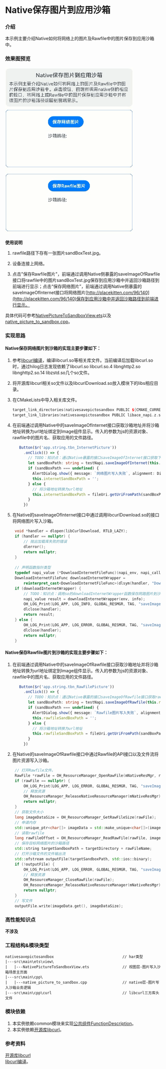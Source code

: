 # Native保存图片到应用沙箱

### 介绍

本示例主要介绍Native如何将网络上的图片及Rawfile中的图片保存到应用沙箱中。

### 效果图预览

![](../../product/entry/src/main/resources/base/media/native_image2sandbox.gif)

**使用说明**

1. rawfile路径下存有一张图片sandBoxTest.jpg。

2. 设备连接上网络。

3. 点击"保存Rawfile图片"，前端通过调用Native侧暴露的saveImageOfRawfile接口将rawfile中的图片sandBoxTest.jpg保存到应用沙箱中并返回沙箱路径到前端进行显示；点击“保存网络图片”，前端通过调用Native侧暴露的saveImageOfInternet接口将网络图片[http://placekitten.com/96/140](http://placekitten.com/96/140)保存到应用沙箱中并返回沙箱路径到前端进行显示。

具体代码可参考[NativePictureToSandboxView.ets](./src/main/ets/view/NativePictureToSandboxView.ets)以及[native_picture_to_sandbox.cpp](./src/main/cpp/native_picture_to_sandbox.cpp)。

### 实现思路


#### Native保存网络图片到沙箱的实现主要步骤如下：
1. 参考[libcurl编译](https://gitee.com/openharmony-sig/tpc_c_cplusplus/blob/master/thirdparty/curl/docs/hap_integrate.md)，编译libcurl.so等相关库文件。当前编译后加载libcurl.so时，通过hilog日志发现依赖了libcurl.so libcurl.so.4 libnghttp2.so libnghttp2.so.14 libzstd.so几个so文件。

2. 将开源库libcurl相关so文件以及libcurlDownload.so放入模块下的libs相应目录。

3. 在CMakeLists中导入相关库文件。

   ```c++   
   target_link_directories(nativesavepictosandbox PUBLIC ${CMAKE_CURRENT_SOURCE_DIR}/../../../libs/${OHOS_ARCH}/)
   target_link_libraries(nativesavepictosandbox PUBLIC libace_napi.z.so libcurlDownload.so libhilog_ndk.z.so librawfile.z.so)
   ```   
4. 在前端通过调用Native中的saveImageOfInternet接口获取沙箱地址并将沙箱地址转换为url地址绑定到Image组件显示。传入的参数为js的资源对象、rawfile中的图片名、获取应用的文件路径。

   ```typescript
      Button($r('app.string.tbn_InternetPicture'))
        .onClick(() => {
          // TODO：知识点：通过Native暴露的接口saveImageOfInternet接口获取下载的网络图片保存在沙箱中的路径
          let sandBoxPath: string = testNapi.saveImageOfInternet(this.internetPicUrl, this.fileDir, this.internetSandBoxFileName);
          if (sandBoxPath === undefined) {
            AlertDialog.show({ message: `网络图片写入失败`, alignment: DialogAlignment.Center });
            this.internetSandBoxPath = '';
          } else {
            // 将沙箱地址转换为url地址
            this.internetSandBoxPath = fileUri.getUriFromPath(sandBoxPath);
          }
        })
   ```
5. 在Native的saveImageOfInternet接口中通过调用libcurlDownload.so的接口将网络图片写入沙箱。

   ```c++
    void *handler = dlopen(libCurlDownload, RTLD_LAZY);
    if (handler == nullptr) {
        // 抛出加载库失败的错误
        dlerror();
        return nullptr;
    }

    // 声明函数指针类型
    typedef napi_value (*DownloadInternetFileFunc)(napi_env, napi_callback_info);
    DownloadInternetFileFunc downloadInternetWrapper =
        reinterpret_cast<DownloadInternetFileFunc>(dlsym(handler, "DownloadInternetFileWrapper"));
    if (downloadInternetWrapper) {
        // TODO：知识点：调用so的downloadInternetWrapper函数保存网路图片到沙箱
        napi_value result = downloadInternetWrapper(env, info);
        OH_LOG_Print(LOG_APP, LOG_INFO, GLOBAL_RESMGR, TAG, "saveImageOfInternet download finish");
        dlclose(handler);
        return result;
    } else {
        OH_LOG_Print(LOG_APP, LOG_ERROR, GLOBAL_RESMGR, TAG, "saveImageOfInternet download function is null");
        dlclose(handler);
        return nullptr;
    }
   ```


#### Native保存Rawfile图片到沙箱的实现主要步骤如下：

1. 在前端通过调用Native中的saveImageOfRawfile接口获取沙箱地址并将沙箱地址转换为url地址绑定到Image组件显示。传入的参数为js的资源对象、rawfile中的图片名、获取应用的文件路径。

   ```typescript
      Button($r('app.string.tbn_RawFilePicture'))
        .onClick(() => {
          // TODO：知识点：通过Native暴露的接口saveImageOfRawfile接口获取rawfile中图片保存在沙箱中的路径
          let sandBoxPath: string = testNapi.saveImageOfRawfile(this.resMgr, this.rawfilePicPath, this.fileDir);
          if (sandBoxPath === undefined) {
            AlertDialog.show({ message: `Rawfile图片写入失败`, alignment: DialogAlignment.Center });
            this.rawfileSandBoxPath = '';
          } else {
            // 将沙箱地址转换为url地址
            this.rawfileSandBoxPath = fileUri.getUriFromPath(sandBoxPath);
          }
        })
   ```

2. 在Native的saveImageOfRawfile接口中通过Rawfile的API接口以及文件流将图片资源写入沙箱。

   ```c++
    // 打开Rawfile文件。
    RawFile *rawFile = OH_ResourceManager_OpenRawFile(mNativeResMgr, rawFileName.c_str());
    if (rawFile == nullptr) {
        OH_LOG_Print(LOG_APP, LOG_ERROR, GLOBAL_RESMGR, TAG, "saveImageOfRawfile OpenRawFile fail!");
        // 释放资源
        OH_ResourceManager_ReleaseNativeResourceManager(mNativeResMgr);
        return nullptr;
    }
    // 获取文件大小
    long imageDataSize = OH_ResourceManager_GetRawFileSize(rawFile);
    // 申请内存
    std::unique_ptr<char[]> imageData = std::make_unique<char[]>(imageDataSize);
    // 读取rawfile
    long rawFileOffset = OH_ResourceManager_ReadRawFile(rawFile, imageData.get(), imageDataSize);
    // 保存目标网络图片的沙箱路径
    std::string targetSandboxPath = targetDirectory + rawFileName;
    // 打开沙箱文件的文件输出流
    std::ofstream outputFile(targetSandboxPath, std::ios::binary);
    if (!outputFile) {
        OH_LOG_Print(LOG_APP, LOG_ERROR, GLOBAL_RESMGR, TAG, "saveImageOfRawfile 创建沙箱目标文件失败");
        // 释放资源
        OH_ResourceManager_CloseRawFile(rawFile);
        OH_ResourceManager_ReleaseNativeResourceManager(mNativeResMgr);
        return nullptr;
    }
    // 写文件
    outputFile.write(imageData.get(), imageDataSize);
   ```

### 高性能知识点

**不涉及**

### 工程结构&模块类型

   ```
   nativesavepictosandbox                               // har类型
   |---src\main\ets\view\
   |   |---NativePictureToSandboxView.ets               // 视图层-图片写入沙箱场景主页面
   |---src\main\cpp\
   |   |---native_picture_to_sandbox.cpp                // native层-图片写入沙箱业务逻辑
   |---src\main\cpp\curl                                // libcurl三方库头文件
   ```

### 模块依赖
1. 本实例依赖common模块来实现[公共组件FunctionDescription](../../common/utils/src/main/ets/component/FunctionDescription.ets)。
2. 本实例依赖[开源库libcurl](https://github.com/curl/curl)。

### 参考资料    
[开源库libcurl](https://github.com/curl/curl)    
[libcurl编译](https://gitee.com/openharmony-sig/tpc_c_cplusplus/blob/master/thirdparty/curl/docs/hap_integrate.md)。
